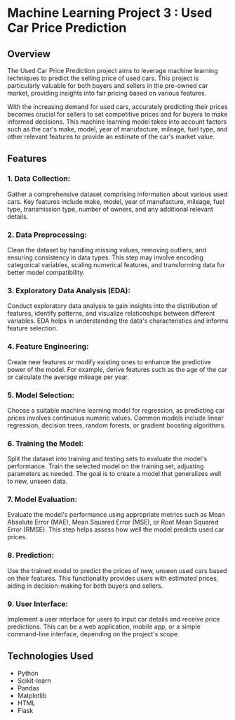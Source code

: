 # Machine Learning Project 3 : Used Car Price Prediction

## Overview

The Used Car Price Prediction project aims to leverage machine learning techniques to predict the selling price
of used cars. This project is particularly valuable for both buyers and sellers in the pre-owned car market,
providing insights into fair pricing based on various features.

With the increasing demand for used cars, accurately predicting their prices becomes crucial for sellers to
set competitive prices and for buyers to make informed decisions. This machine learning model takes into
account factors such as the car's make, model, year of manufacture, mileage, fuel type, and other relevant
features to provide an estimate of the car's market value.

## Features

### 1. Data Collection:

Gather a comprehensive dataset comprising information about various used cars. Key features include make, model,
year of manufacture, mileage, fuel type, transmission type, number of owners, and any additional relevant details.

### 2. Data Preprocessing:

Clean the dataset by handling missing values, removing outliers, and ensuring consistency in data types. This step
may involve encoding categorical variables, scaling numerical features, and transforming data for better model compatibility.

### 3. Exploratory Data Analysis (EDA):

Conduct exploratory data analysis to gain insights into the distribution of features, identify patterns, and
visualize relationships between different variables. EDA helps in understanding the data's characteristics and informs
feature selection.

### 4. Feature Engineering:

Create new features or modify existing ones to enhance the predictive power of the model. For example, derive features
such as the age of the car or calculate the average mileage per year.

### 5. Model Selection:

Choose a suitable machine learning model for regression, as predicting car prices involves continuous numeric values.
Common models include linear regression, decision trees, random forests, or gradient boosting algorithms.

### 6. Training the Model:

Split the dataset into training and testing sets to evaluate the model's performance. Train the selected model on the
training set, adjusting parameters as needed. The goal is to create a model that generalizes well to new, unseen data.

### 7. Model Evaluation:

Evaluate the model's performance using appropriate metrics such as Mean Absolute Error (MAE), Mean Squared Error (MSE),
or Root Mean Squared Error (RMSE). This step helps assess how well the model predicts used car prices.

### 8. Prediction:

Use the trained model to predict the prices of new, unseen used cars based on their features. This functionality provides
users with estimated prices, aiding in decision-making for both buyers and sellers.

### 9. User Interface:

Implement a user interface for users to input car details and receive price predictions. This can be a web application, mobile app,
or a simple command-line interface, depending on the project's scope.

## Technologies Used

- Python
- Scikit-learn
- Pandas
- Matplotlib
- HTML
- Flask
